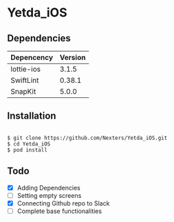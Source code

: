 # Yetda_iOS

## Dependencies
| Depencency | Version |
| ---------- | ------- |
| lottie-ios | 3.1.5   |
| SwiftLint  | 0.38.1  |
| SnapKit    | 5.0.0   |

## Installation
```shell

$ git clone https://github.com/Nexters/Yetda_iOS.git
$ cd Yetda_iOS
$ pod install
```

## Todo
- [X] Adding Dependencies
- [ ] Setting empty screens
- [X] Connecting Github repo to Slack
- [ ] Complete base functionalities